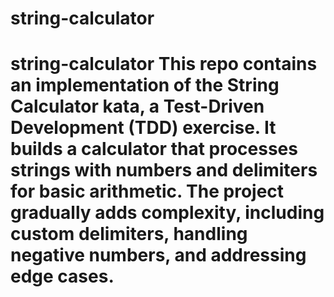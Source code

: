 # string-calculator
# string-calculator This repo contains an implementation of the String Calculator kata, a Test-Driven Development (TDD) exercise. It builds a calculator that processes strings with numbers and delimiters for basic arithmetic. The project gradually adds complexity, including custom delimiters, handling negative numbers, and addressing edge cases.
